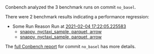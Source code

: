 Conbench analyzed the 3 benchmark runs on commit `no_basel`.

There were 2 benchmark results indicating a performance regression:

- Some Run Reason Run at [2021-02-04 17:22:05.225583](http://localhost/compare/runs/some_contender...some_contender/)
  - [snappy, nyctaxi_sample, parquet, arrow](http://localhost/benchmarks/some-benchmark-uuid-3)
  - [snappy, nyctaxi_sample, parquet, arrow](http://localhost/benchmarks/some-benchmark-uuid-3)

The [full Conbench report](https://github.com/github/hello-world/runs/4) for commit `no_basel` has more details.
